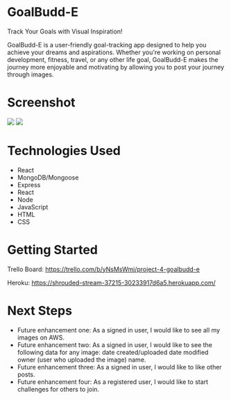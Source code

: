# GoalBudd-E

Track Your Goals with Visual Inspiration!

GoalBudd-E is a user-friendly goal-tracking app designed to help you achieve your dreams and aspirations. Whether you're working on personal development, fitness, travel, or any other life goal, GoalBudd-E makes the journey more enjoyable and motivating by allowing you to post your journey through images.



# Screenshot

<img src="https://github.com/farihanayab/GoalBudd-E/assets/134460266/22693d05-d38e-463f-b274-d8f985addb0f">

<img src="https://github.com/farihanayab/GoalBudd-E/assets/134460266/d554de1d-0469-45ae-9d40-4a1d6e05fa1e">


# Technologies Used

- React
- MongoDB/Mongoose
- Express
- React
- Node
- JavaScript
- HTML
- CSS
  

# Getting Started

Trello Board: https://trello.com/b/yNsMsWmj/project-4-goalbudd-e


Heroku: https://shrouded-stream-37215-30233917d6a5.herokuapp.com/



# Next Steps

- Future enhancement one: As a signed in user, I would like to see all my images on AWS.
- Future enhancement two: As a signed in user, I would like to see the following data for any image: date created/uploaded 
  date modified owner (user who uploaded the image) name.
- Future enhancement three: As a signed in user, I would like to like other posts.
- Future enhancement four: As a registered user, I would like to start challenges for others to join.
